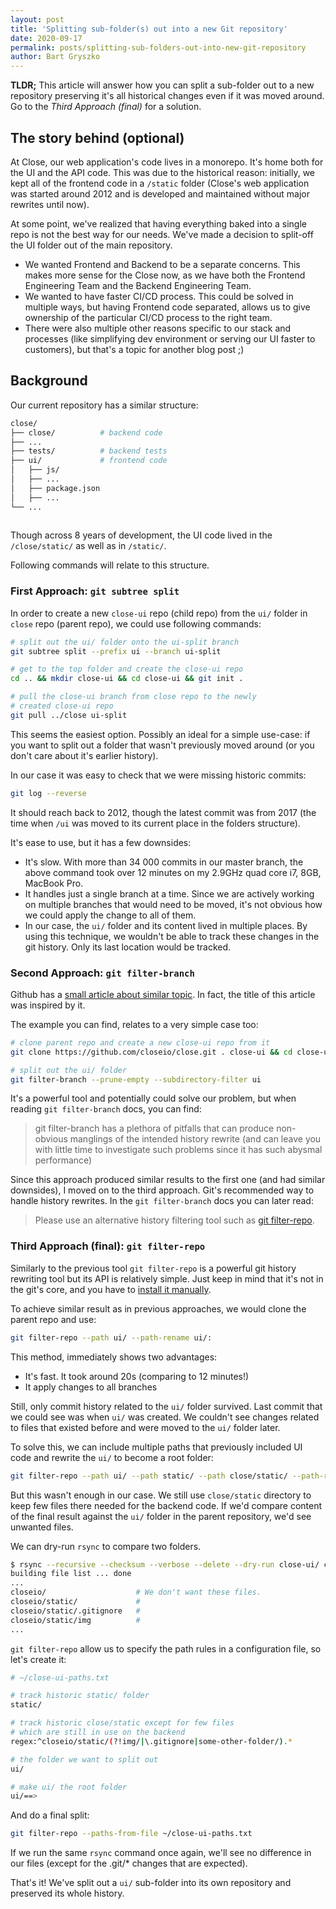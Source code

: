 ```yaml
---
layout: post
title: 'Splitting sub-folder(s) out into a new Git repository'
date: 2020-09-17
permalink: posts/splitting-sub-folders-out-into-new-git-repository
author: Bart Gryszko
---
```


**TLDR;** This article will answer how you can split a sub-folder out to a new repository preserving it's all historical changes even if it was moved around. Go to the *Third Approach (final)* for a solution.

## The story behind (optional)

At Close, our web application's code lives in a monorepo. It's home both for the UI and the API code. This was due to the historical reason: initially, we kept all of the frontend code in a `/static` folder (Close's web application was started around 2012 and is developed and maintained without major rewrites until now).

At some point, we've realized that having everything baked into a single repo is not the best way for our needs. We've made a decision to split-off the UI folder out of the main repository.

- We wanted Frontend and Backend to be a separate concerns. This makes more sense for the Close now, as we have both the Frontend Engineering Team and the Backend Engineering Team.
- We wanted to have faster CI/CD process. This could be solved in multiple ways, but having Frontend code separated, allows us to give ownership of the particular CI/CD process to the right team.
- There were also multiple other reasons specific to our stack and processes (like simplifying dev environment or serving our UI faster to customers), but that's a topic for another blog post ;)

## Background

Our current repository has a similar structure:
```bash
close/
├── close/          # backend code
├── ...
├── tests/          # backend tests
├── ui/             # frontend code
│   ├── js/
│   ├── ...
│   ├── package.json
│   ├── ...
└── ...
    
```

Though across 8 years of development, the UI code lived in the `/close/static/` as well as in `/static/`. 

Following commands will relate to this structure.

### First Approach: `git subtree split`

In order to create a new `close-ui` repo (child repo) from the `ui/` folder in `close` repo (parent repo), we could use following commands:

```sh
# split out the ui/ folder onto the ui-split branch
git subtree split --prefix ui --branch ui-split

# get to the top folder and create the close-ui repo
cd .. && mkdir close-ui && cd close-ui && git init .

# pull the close-ui branch from close repo to the newly
# created close-ui repo
git pull ../close ui-split
```

This seems the easiest option. Possibly an ideal for a simple use-case: if you want to split out a folder that wasn't previously moved around (or you don't care about it's earlier history).

In our case it was easy to check that we were missing historic commits:
```sh
git log --reverse
``` 
It should reach back to 2012, though the latest commit was from 2017 (the time when `/ui` was moved to its current place in the folders structure).

It's ease to use, but it has a few downsides:
- It's slow. With more than 34 000 commits in our master branch, the above command took over 12 minutes on my 2.9GHz quad core i7, 8GB, MacBook Pro.
- It handles just a single branch at a time. Since we are actively working on multiple branches that would need to be moved, it's not obvious how we could apply the change to all of them.
- In our case, the `ui/` folder and its content lived in multiple places. By using this technique, we wouldn't be able to track these changes in the git history. Only its last location would be tracked.

### Second Approach: `git filter-branch`

Github has a 
[small article about similar topic](https://docs.github.com/en/github/using-git/splitting-a-subfolder-out-into-a-new-repository). In fact, the title of this article was inspired by it.

The example you can find, relates to a very simple case too:

```sh
# clone parent repo and create a new close-ui repo from it
git clone https://github.com/closeio/close.git . close-ui && cd close-ui

# split out the ui/ folder
git filter-branch --prune-empty --subdirectory-filter ui 
```

It's a powerful tool and potentially could solve our problem, but when reading `git filter-branch` docs, you can find:
> git filter-branch has a plethora of pitfalls that can produce non-obvious manglings of the intended history rewrite (and can leave you with little time to investigate such problems since it has such abysmal performance) 

Since this approach produced similar results to the first one (and had similar downsides), I moved on to the third approach. Git's recommended way to handle history rewrites. In the `git filter-branch` docs you can later read:

> Please use an alternative history filtering tool such as [git filter-repo](https://github.com/newren/git-filter-repo/). 

### Third Approach (final): `git filter-repo`

Similarly to the previous tool `git filter-repo` is a powerful git history rewriting tool but its API is relatively simple. Just keep in mind that it's not in the git's core, and you have to [install it manually](https://github.com/newren/git-filter-repo#how-do-i-install-it).

To achieve similar result as in previous approaches, we would clone the parent repo and use:
```sh
git filter-repo --path ui/ --path-rename ui/:
```

This method, immediately shows two advantages:
- It's fast. It took around 20s (comparing to 12 minutes!)
- It apply changes to all branches

Still, only commit history related to the `ui/` folder survived. Last commit that we could see was when `ui/` was created. We couldn't see changes related to files that existed before and were moved to the `ui/` folder later.

To solve this, we can include multiple paths that previously included UI code and rewrite the `ui/` to become a root folder:
```sh
git filter-repo --path ui/ --path static/ --path close/static/ --path-rename ui/:
```

But this wasn't enough in our case. We still use `close/static` directory to keep few files there needed for the backend code. If we'd compare content of the final result against the `ui/` folder in the parent repository, we'd see unwanted files. 

We can dry-run `rsync` to compare two folders.

```sh
$ rsync --recursive --checksum --verbose --delete --dry-run close-ui/ close/ui
building file list ... done
...  
closeio/                    # We don't want these files.
closeio/static/             #
closeio/static/.gitignore   #
closeio/static/img          #
...
```

`git filter-repo` allow us to specify the path rules in a configuration file, so let's create it:
```sh
# ~/close-ui-paths.txt

# track historic static/ folder
static/

# track historic close/static except for few files
# which are still in use on the backend
regex:^closeio/static/(?!img/|\.gitignore|some-other-folder/).*

# the folder we want to split out
ui/

# make ui/ the root folder
ui/==>
```

And do a final split:

```sh
git filter-repo --paths-from-file ~/close-ui-paths.txt
```

If we run the same `rsync` command once again, we'll see no difference in our files (except for the .git/* changes that are expected).

That's it! We've split out a `ui/` sub-folder into its own repository and preserved its whole history.
